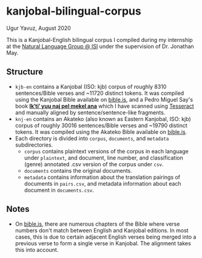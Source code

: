 # kanjobal-bilingual-corpus
Ugur Yavuz, August 2020

This is a Kanjobal-English bilingual corpus I compiled during my internship at the [Natural Language Group @ ISI](https://nlg.isi.edu/) under the supervision of Dr. Jonathan May.

## Structure
* `kjb-en` contains a Kanjobal (ISO: kjb) corpus of roughly 8310 sentences/Bible verses and ~11720 distinct tokens. It was compiled using the Kanjobal Bible available on [bible.is](https://live.bible.is/bible/KJBSBG/), and a Pedro Miguel Say's book [**Ikʹtiʹ yuu naj pel mekel ana**](https://www.worldcat.org/title/ikti-yuu-naj-pel-mekel-ana-cuentos-de-don-pedro-miguel-say-dibujos-de-virves-garcia-traduccion-y-redaccion-de-fernando-penalosa-et-al/oclc/28421867&referer=brief_results) which I have scanned using [Tesseract](https://tesseract-ocr.github.io/) and manually aligned by sentence/sentence-like fragments. 
* `knj-en` contains an Akateko (also known as Eastern Kanjobal, ISO: kjb) corpus of roughly 30016 sentences/Bible verses and ~19790 distinct tokens. It was compiled using the Akateko Bible available on [bible.is](https://live.bible.is/bible/KNJAEM/).
* Each directory is divided into `corpus`, `documents`, and `metadata` subdirectories.
  * `corpus` contains plaintext versions of the corpus in each language under `plaintext`, and document, line number, and classification (genre) annotated .csv version of the corpus under `csv`.
  * `documents` contains the original documents.
  * `metadata` contains information about the translation pairings of documents in `pairs.csv`, and metadata information about each document in `documents.csv`.

## Notes
- On [bible.is](https://live.bible.is), there are numerous chapters of the Bible where verse numbers don't match between English and Kanjobal editions. In most cases, this is due to certain adjacent English verses being merged into a previous verse to form a single verse in Kanjobal. The alignment takes this into account.
